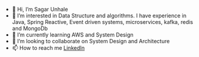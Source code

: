 - 👋 Hi, I’m Sagar Unhale
- 👀 I’m interested in Data Structure and algorithms. I have experience in Java, Spring Reactive, Event driven systems, microservices, kafka, redis and MongoDb
- 🌱 I’m currently learning AWS and System Design
- 💞️ I’m looking to collaborate on System Design and Architecture
- 📫 How to reach me [LinkedIn](https://www.linkedin.com/in/sagarkumar-unhale-653837b4/)

<!---
sagarunhale2294/sagarunhale2294 is a ✨ special ✨ repository because its `README.md` (this file) appears on your GitHub profile.
You can click the Preview link to take a look at your changes.
--->
